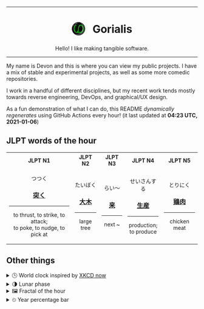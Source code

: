 ***

<h1 align="center">
<sub>
    <img src="readme/resources/avatar.png" height="36">
</sub>
&nbsp;
Gorialis
</h1>
<p align="center">
Hello! I like making tangible software.
</p>

***

My name is Devon and this is where you can view my public projects. I have a mix of stable and experimental projects, as well as some more comedic repositories.

I work in a handful of different disciplines, but my recent work tends mostly towards reverse engineering, DevOps, and graphical/UX design.

As a fun demonstration of what I can do, this README *dynamically regenerates* using GitHub Actions every hour! (it last updated at **04:23 UTC, 2021-01-06**)

<h2>JLPT words of the hour</h2>
<table>
    <tr>
        <th>JLPT N1</th>
        <th>JLPT N2</th>
        <th>JLPT N3</th>
        <th>JLPT N4</th>
        <th>JLPT N5</th>
    </tr>
    <tr>
        <td>
            <p align="center">つつく</p>
            <h3 align="center"><b><a href="https://jisho.org/search/%E7%AA%81%E3%81%8F">突く</a></b></h3>
            <hr>
            <p align="center">to thrust,<wbr> to strike,<wbr> to attack;<br> to poke,<wbr> to nudge,<wbr> to pick at</p>
        </td>
        <td>
            <p align="center">たいぼく</p>
            <h3 align="center"><b><a href="https://jisho.org/search/%E5%A4%A7%E6%9C%A8">大木</a></b></h3>
            <hr>
            <p align="center">large tree</p>
        </td>
        <td>
            <p align="center">らい～</p>
            <h3 align="center"><b><a href="https://jisho.org/search/%E6%9D%A5">来</a></b></h3>
            <hr>
            <p align="center">next ~</p>
        </td>
        <td>
            <p align="center">せいさんする</p>
            <h3 align="center"><b><a href="https://jisho.org/search/%E7%94%9F%E7%94%A3">生産</a></b></h3>
            <hr>
            <p align="center">production;<br> to produce</p>
        </td>
        <td>
            <p align="center">とりにく</p>
            <h3 align="center"><b><a href="https://jisho.org/search/%E9%B6%8F%E8%82%89">鶏肉</a></b></h3>
            <hr>
            <p align="center">chicken meat</p>
        </td>
    </tr>
</table>

<h2>Other things</h2>
<details>
<summary>🕓  World clock inspired by <a href="https://xkcd.com/now">XKCD now</a></summary>

> <img src="generated/now.png" width="512">

</details>
<details>
<summary>🌗 Lunar phase</summary>

The moon is approximately 78.25% through its phase (Last Quarter).

</details>
<details>
<summary>&#x1f5bc; Fractal of the hour</summary>

> <img src="generated/fractal.png" width="512">

</details>
<details>
<summary>&#x23f2; Year percentage bar</summary>
<pre><code>2021 [▁▁▁▁▁▁▁▁▁▁▁▁▁▁▁▁▁▁▁▁] 1.42%</code></pre>
</details>
